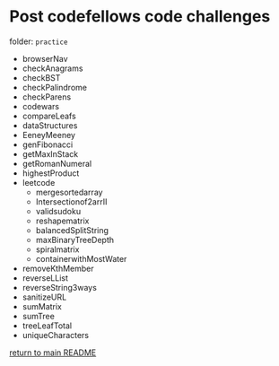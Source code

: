 # Post codefellows code challenges

folder: `practice`

- browserNav
- checkAnagrams
- checkBST
- checkPalindrome
- checkParens
- codewars
- compareLeafs
- dataStructures
- EeneyMeeney
- genFibonacci
- getMaxInStack
- getRomanNumeral
- highestProduct
- leetcode
  - mergesortedarray
  - Intersectionof2arrII
  - validsudoku
  - reshapematrix
  - balancedSplitString
  - maxBinaryTreeDepth
  - spiralmatrix
  - containerwithMostWater
- removeKthMember
- reverseLList
- reverseString3ways
- sanitizeURL
- sumMatrix
- sumTree
- treeLeafTotal
- uniqueCharacters

[return to main README](https://github.com/astrokd/data-structures-and-algorithms/blob/master/README.md)
